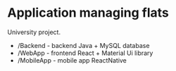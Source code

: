 # Application managing  flats

University project.

- /Backend   - backend Java + MySQL database
- /WebApp    - frontend React + Material Ui library
- /MobileApp - mobile app ReactNative


